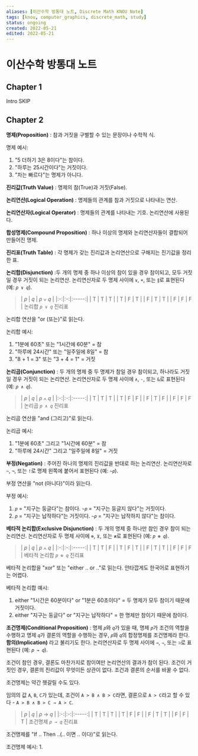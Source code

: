 ```yaml
---
aliases: [이산수학 방통대 노트, Discrete Math KNOU Note]
tags: [knou, computer_graphics, discrete_math, study]
status: ongoing
created: 2022-05-21
edited: 2022-05-21
---
```


# 이산수학 방통대 노트

## Chapter 1
Intro SKIP

## Chapter 2
**명제(Proposition)** : 참과 거짓을 구별할 수 있는 문장이나 수학적 식.

명제 예시:
1. "5 더하기 3은 8이다"는 참이다.
2. "하루는 25시간이다"는 거짓이다.
3. "차는 빠르다"는 명제가 아니다.

**진리값(Truth Value)** : 명제의 참(True)과 거짓(False).

**논리연산(Logical Operation)** : 명제들의 관계를 참과 거짓으로 나타내는 연산.

**논리연산자(Logical Operator)** : 명제들의 관계를 나타내는 기호. 논리연산에 사용된다.

**합성명제(Compound Proposition)** : 하나 이상의 명제와 논리연산자들이 결합되어 만들어진 명제.

**진리표(Truth Table)** : 각 명제가 갖는 진리값과 논리연산으로 구해지는 진기값을 정리한 표.

**논리합(Disjunction)** :두 개의 명제 중 하나 이상의 참이 있을 경우 참이되고, 모두 거짓일 경우 거짓이 되는 논리연산. 논리연산자로 두 명제 사이에 `∨`, `+`, 또는 `∥`로 표현된다 (예: `𝑝 ∨ 𝑞`).

> | 𝑝 | 𝑞 | 𝑝 ∨ 𝑞 |
|:-:|:-:|:-----:|
| T | T |   T   |
| T | F |   T   |
| F | T |   T   |
| F | F |   F   |
> 논리합 `𝑝 ∨ 𝑞` 진리표

논리합 연산을 "or (또는)"로 읽는다.

논리합 예시:
1. "1분에 60초" 또는 "1시간에 60분" = 참
2. "하루에 24시간" 또는 "일주일에 8일" = 참
3. "8 + 1 = 3" 또는 "3 + 4 = 1" = 거짓

**논리곱(Conjunction)** : 두 개의 명제 중 두 명제가 참일 경우 참이되고, 하나라도 거짓일 경우 거짓이 되는 논리연산. 논리연산자로 두 명제 사이에 `∧`, `·`, 또는 `&`로 표현된다 (예: `𝑝 ∧ 𝑞`). 

> | 𝑝 | 𝑞 | 𝑝 ∧ 𝑞 |
|:-:|:-:|:-----:|
| T | T |   T   |
| T | F |   F   |
| F | T |   F   |
| F | F |   F   |
> 논리곱 `𝑝 ∧ 𝑞` 진리표

논리곱 연산을 "and (그리고)"로 읽는다.

논리곱 예시:
1. "1분에 60초" 그리고 "1시간에 60분" = 참
2. "하루에 24시간" 그리고 "일주일에 8일" = 거짓

**부정(Negation)** : 주어진 하나의 명제의 진리값을 반대로 하는 논리연산. 논리연산자로 `~`,  `¬`, 또는 `!`로 명제 왼쪽에 붙어서 표현된다 (예: `~𝑝`).

부정 연산을 "not (아니다)"이라 읽는다.

부정 예시:
1. `𝑝` = "지구는 둥글다"는 참이다. `~𝑝` = "지구는 둥글지 않다"는 거짓이다.
2. `𝑝` = "지구는 납작하다"는 거짓이다. `~𝑝` = "지구는 납작하지 않다"는 참이다.

**베타적 논리합(Exclusive Disjunction)** : 두 개의 명제 중 하나만 참인 경우 참이 되는 논리연산. 논리연산자로 두 명제 사이에 `⊕`, `⊻`, 또는 `≢`로 표현된다 (예: `𝑝 ⊕ 𝑞`).

> | 𝑝 | 𝑞 | 𝑝 ∧ 𝑞 |
|:-:|:-:|:-----:|
| T | T |   F   |
| T | F |   T   |
| F | T |   T   |
| F | F |   F   |
> 베타적 논리합 `𝑝 ⊕ 𝑞` 진리표

베타적 논리합을 "xor" 또는 "either .. or .."로 읽는다. 안타깝게도 한국어로 표현하기는 어렵다.

베타적 논리합 예시:
1. either "1시간은 60분이다" or "1분은 60초이다" = 두 명제가 모두 참이기 때문에 거짓이다.
2. either "지구는 둥글다" or "지구는 납작하다" = 한 명제만 참이기 때문에 참이다.

**조건명제(Conditional Proposition)** : 명제 `𝑝`와 `𝑞`가 있을 때, 명제 `𝑝`가 조건의 역할을 수행하고 명제 `𝑞`가 결론의 역할을 수행하는 경우, `𝑝`와 `𝑞`의 합정명제를 조건명제라 한다. **함의(Implication)** 라고 불리기도 한다. 논리연산자로 두 명제 사이에 `→`, `⇒`, 또는 `⊃`로 표현된다 (예: `𝑝 → 𝑞`).

조건이 참인 경우, 결론도 마찬가지로 참이여만 논리연산의 결과가 참이 된다. 조건이 거짓인 경우, 결론의 진리값이 무엇이든 상관이 없다. 조건과 결론의 순서를 바꿀 수 없다.

조건명제는 약간 헷갈릴 수도 있다. 

임의의 값 `A`, `B`, `C`가 있는데, 조건이 `A > B ∧ B > C`라면, 결론으로 `A > C`라고 할 수 있다 - `A > B ∧ B > C → A > C`.

> | 𝑝 | 𝑞 | 𝑝 → 𝑞 |
|:-:|:-:|:-----:|
| T | T |   T   |
| T | F |   F   |
| F | T |   T   |
| F | F |   T   |
> 조건명제 `𝑝 → 𝑞` 진리표

조건명제를 "If .. Then ..(.. 이면 .. 이다)"로 읽는다.

조건명제 예시:
1. 